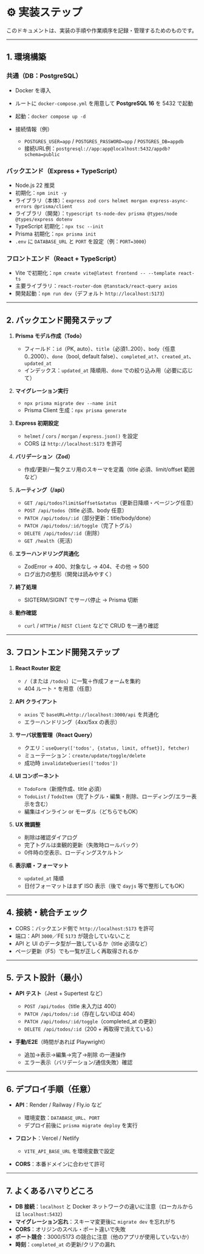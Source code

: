 # ⚙️ 実装ステップ

このドキュメントは、実装の手順や作業順序を記録・管理するためのものです。

---

## 1. 環境構築

### 共通（DB：PostgreSQL）

* Docker を導入
* ルートに `docker-compose.yml` を用意して **PostgreSQL 16** を 5432 で起動
* 起動：`docker compose up -d`
* 接続情報（例）

  * `POSTGRES_USER=app` / `POSTGRES_PASSWORD=app` / `POSTGRES_DB=appdb`
  * 接続URL例：`postgresql://app:app@localhost:5432/appdb?schema=public`

### バックエンド（Express + TypeScript）

* Node.js 22 推奨
* 初期化：`npm init -y`
* ライブラリ（本体）：`express zod cors helmet morgan express-async-errors @prisma/client`
* ライブラリ（開発）：`typescript ts-node-dev prisma @types/node @types/express dotenv`
* TypeScript 初期化：`npx tsc --init`
* Prisma 初期化：`npx prisma init`
* `.env` に `DATABASE_URL` と `PORT` を設定（例：`PORT=3000`）

### フロントエンド（React + TypeScript）

* Vite で初期化：`npm create vite@latest frontend -- --template react-ts`
* 主要ライブラリ：`react-router-dom @tanstack/react-query axios`
* 開発起動：`npm run dev`（デフォルト `http://localhost:5173`）

---

## 2. バックエンド開発ステップ

1. **Prisma モデル作成（Todo）**

   * フィールド：`id`（PK, auto）、`title`（必須1..200）、`body`（任意0..2000）、`done`（bool, default false）、`completed_at?`、`created_at`、`updated_at`
   * インデックス：`updated_at` 降順用、`done` での絞り込み用（必要に応じて）
2. **マイグレーション実行**

   * `npx prisma migrate dev --name init`
   * Prisma Client 生成：`npx prisma generate`
3. **Express 初期設定**

   * `helmet` / `cors` / `morgan` / `express.json()` を設定
   * CORS は `http://localhost:5173` を許可
4. **バリデーション（Zod）**

   * 作成/更新/一覧クエリ用のスキーマを定義（title 必須、limit/offset 範囲など）
5. **ルーティング（/api）**

   * `GET /api/todos?limit&offset&status`（更新日降順・ページング任意）
   * `POST /api/todos`（title 必須、body 任意）
   * `PATCH /api/todos/:id`（部分更新：title/body/done）
   * `PATCH /api/todos/:id/toggle`（完了トグル）
   * `DELETE /api/todos/:id`（削除）
   * `GET /health`（死活）
6. **エラーハンドリング共通化**

   * ZodError → 400、対象なし → 404、その他 → 500
   * ログ出力の整形（開発は読みやすく）
7. **終了処理**

   * SIGTERM/SIGINT でサーバ停止 → Prisma 切断
8. **動作確認**

   * `curl` / `HTTPie` / `REST Client` などで CRUD を一通り確認

---

## 3. フロントエンド開発ステップ

1. **React Router 設定**

   * `/`（または `/todos`）に一覧＋作成フォームを集約
   * 404 ルート `*` を用意（任意）
2. **API クライアント**

   * `axios` で `baseURL=http://localhost:3000/api` を共通化
   * エラーハンドリング（4xx/5xx の表示）
3. **サーバ状態管理（React Query）**

   * クエリ：`useQuery(['todos', {status, limit, offset}], fetcher)`
   * ミューテーション：`create/update/toggle/delete`
   * 成功時 `invalidateQueries(['todos'])`
4. **UI コンポーネント**

   * `TodoForm`（新規作成、title 必須）
   * `TodoList` / `TodoItem`（完了トグル・編集・削除、ローディング/エラー表示を含む）
   * 編集はインライン or モーダル（どちらでもOK）
5. **UX 微調整**

   * 削除は確認ダイアログ
   * 完了トグルは楽観的更新（失敗時ロールバック）
   * 0件時の空表示、ローディングスケルトン
6. **表示順・フォーマット**

   * `updated_at` 降順
   * 日付フォーマットはまず ISO 表示（後で `dayjs` 等で整形してもOK）

---

## 4. 接続・統合チェック

* CORS：バックエンド側で `http://localhost:5173` を許可
* 端口：API `3000`／FE `5173` が競合していないこと
* API と UI のデータ型が一致しているか（title 必須など）
* ページ更新（F5）でも一覧が正しく再取得されるか

---

## 5. テスト設計（最小）

* **API テスト**（Jest + Supertest など）

  * `POST /api/todos`（title 未入力は 400）
  * `PATCH /api/todos/:id`（存在しないIDは 404）
  * `PATCH /api/todos/:id/toggle`（completed\_at の更新）
  * `DELETE /api/todos/:id`（200 + 再取得で消えている）
* **手動/E2E**（時間があれば Playwright）

  * 追加→表示→編集→完了→削除 の一連操作
  * エラー表示（バリデーション/通信失敗）確認

---

## 6. デプロイ手順（任意）

* **API**：Render / Railway / Fly.io など

  * 環境変数：`DATABASE_URL`、`PORT`
  * デプロイ前後に `prisma migrate deploy` を実行
* **フロント**：Vercel / Netlify

  * `VITE_API_BASE_URL` を環境変数で設定
* **CORS**：本番ドメインに合わせて許可

---

## 7. よくあるハマりどころ

* **DB 接続**：`localhost` と Docker ネットワークの違いに注意（ローカルからは `localhost:5432`）
* **マイグレーション忘れ**：スキーマ変更後に `migrate dev` を忘れがち
* **CORS**：オリジンのスペル・ポート違いで失敗
* **ポート競合**：3000/5173 の競合に注意（他のアプリが使用していないか）
* **時刻**：`completed_at` の更新/クリアの漏れ
